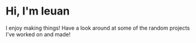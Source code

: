 <h1>Hi, I'm Ieuan</h1>

<p>I enjoy making things! Have a look around at some of the random projects I've worked on and made!</p>
